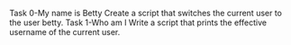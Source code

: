 Task 0-My name is Betty Create a script that switches the current user to the user betty.
Task 1-Who am I Write a script that prints the effective username of the current user.

